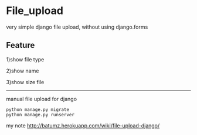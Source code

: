 # File_upload
very simple
django file upload, without using django.forms

## Feature
1)show file type

2)show name

3)show size file

***

manual file upload for django
```
python manage.py migrate
python manage.py runserver

```

my note 
<http://batumz.herokuapp.com/wiki/file-upload-django/>
